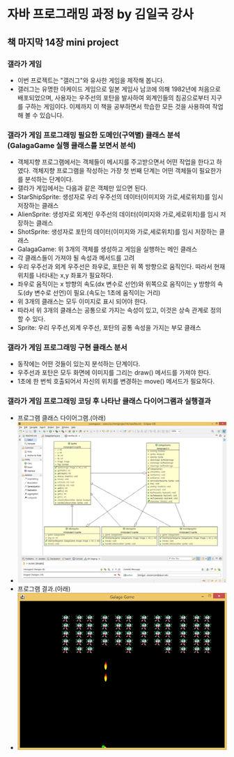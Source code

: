 # 자바 프로그래밍 과정 by 김일국 강사

## 책 마지막 14장 mini project

### 갤라가 게임
- 이번 프로젝트는 "갤러그"와 유사한 게임을 제작해 봅니다.
- 갤러그는 유명한 아케이드 게임으로 일본 게임사 남코에 의해 1982년에 처음으로 배포되었으며,
사용자는 우주선의 포탄을 발사하여 외계인들의 침공으로부터 지구를 구하는 게임이다.
이제까지 이 책을 공부하면서 학습한 모든 것을 사용하여 작업해 볼 수 있습니다.

### 갤라가 게임 프로그래밍 필요한 도메인(구역별) 클래스 분석(GalagaGame 실행 클래스를 보면서 분석)
- 객체지향 프로그램에서는 객체들이 메시지를 주고받으면서 어떤 작업을 한다고 하였다.
객체지향 프로그램을 작성하는 가장 첫 번째 단계는 어떤 객체들이 필요한가를 분석하는 단계이다.
- 갤라가 게임에서는 다음과 같은 객체만 있으면 된다.
- StarShipSprite: 생성자로 우리 우주선의 데이터(이미지와 가로,세로위치)를 임시 저장하는 클래스
- AlienSprite: 생성자로 외계인 우주선의 데이터(이미지와 가로,세로위치)를 임시 저장하는 클래스
- ShotSprite: 생성자로 포탄의 데이터(이미지와 가로,세로위치)를 임시 저장하는 클래스
- GalagaGame: 위 3개의 객체를 생성하고 게임을 실행하는 메인 클래스
- 각 클래스들이 가져야 될 속성과 메서드를 고려
- 우리 우주선과 외계 우주선은 좌우로, 포탄은 위 쪽 방향으로 움직인다. 따라서 현재 위치를 나타내는 x,y 좌표가 필요하다.
- 좌우로 움직이는 x 방향의 속도(dx 변수로 선언)와 위쪽으로 움직이는 y 방향의 속도(dy 변수로 선언)이 필요.(속도는 1초에 움직이는 거리)
- 위 3개의 클래스는 모두 이미지로 표시 되어야 한다.
- 따라서 위 3개의 클래스는 공통으로 가지는 속성이 있고, 이것은 상속 관계로 정의할 수 있다.
- Sprite: 우리 우주선,외계 우주선, 포탄의 공통 속성을 가지는 부모 클래스

### 갤라가 게임 프로그래밍 구현 클래스 분서
- 동작에는 어떤 것들이 있는지 분석하는 단계이다.
- 우주선과 포탄은 모두 화면에 이미지를 그리는 draw() 메서드를 가져야 한다.
- 1초에 한 번씩 호출되어서 자신의 위치를 변경하는 move() 메서드가 필요하다.

### 갤라가 게임 프로그래밍 코딩 후 나타난 클래스 다이어그램과 실행결과
- 프로그램 클래스 다이어그램.(아래)
- ![프로그램 클래스 다이어그램](../../../README/miniproject14_1.jpg)
- 프로그램 결과.(아래)
- ![프로그램 결과](../../../README/miniproject14_2.jpg)

